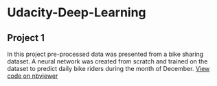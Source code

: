 # Udacity-Deep-Learning

## Project 1
In this project pre-processed data was presented from a bike sharing dataset. A neural network was created from scratch and trained on the dataset to predict daily bike riders during the month of December. 
[View code on nbviewer](https://nbviewer.org/github/jmcase8/Udacity-Deep-Learning/blob/main/Project1/Your_first_neural_network.ipynb)
